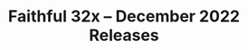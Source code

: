 ---
layout: post
title: Faithful 32x – December 2022 Releases
permalink: /faithful32x/R4
header-img: https://database.faithfulpack.net/images/website/posts/32x/R4.jpg

description: |
  1.19.3 is out, and with it comes a new Faithful update! In this release we're mainly focusing on the newly added textures, be it the experimental features set to release in 1.20 or the textures meant specifically for 1.19.3, such as the vex. As always, we've also gone back to update some of our older existing textures to bring them up to contemporary standards of quality.
  <br>
  We hope you enjoy! Thanks for sticking with us!

changelog:
  Added:
    Blocks:
      - Bamboo Block:
        - Side (DMGaming, Pythagoras_314)
        - Top (Aerod, Pythagoras_314)
      - Bamboo Door (JogurciQ, Aerod)
      - Bamboo Mosaic (Fred Figglehorn)
      - Bamboo Planks (DMgaming, Pomi108)
      - Bamboo Trapdoor (Juknum)
      - Chiselled Bookshelf (JogurciQ)
      - Stripped Bamboo Block:
        - Side (DMgaming)
        - Top (Aerod, Pythagoras_314)
    Entities:
      - Camel (DMgaming)
      - "[Bedrock] NPC 1 (HARYA_)"
    Items:
      - Hanging signs (DMgaming, Classy Cappy)
      - Bamboo Door (DMgaming)
      - Bamboo Sign (DMgaming)
  Changed:
    Blocks:
      - Scaffolding (DMgaming)
      - Amethyst Block (DMgaming)
      - Bee Nest (Pythagoras_314)
      - Sea Pickle (HARYA_)
      - Chiselled Polished Blackstone (DMgaming)
      - Stripped Acacia Log Side (Aerod)
      - Stripped Birch Log Side (HARYA_, Aerod)
      - Bamboo Stalk (Aerod)
      - Beacon (Evorp)
      - Nether Sprouts (HARYA_, Adrien_Sama)
    Entities:
      - "Vex [Old model] (Aerod)"
      - "Vex [New model] (Aerod, Pomi108)"
      - Villager, Zombie Villager and Illager head bottoms (Aerod)
    Items:
      - Mutton (Aerod)
      - Cooked Mutton (Aerod)
      - Sea Pickle (HARYA_)
      - Fishing Rods (DMgaming)
      - Bread (Evorp)
    Java GUI:
      - "Creative Inventory Tabs [Updated to 1.19.3 format] (Classy Cappy)"
      - "Chat Tags [Updated to 1.19.3 format] (Aerod)"
    Bedrock UI:
      - Construction Recipe Icon (DMgaming)
  Fixed:
    - jungle_sign using outdated log texture (Pomi108)
    - zombified_piglin nostrils being inconsistent (Wooferscoots)


downloads:
  December 2022 Pre-releases:
    Java 1.19.3: https://database.faithfulpack.net/packs/32x-Java/December%202022/Faithful%2032x%20-%201.19.3.zip
    Bedrock Edition: https://database.faithfulpack.net/packs/32x-Bedrock/December%202022/Faithful%2032x%20-%201.19.mcpack
  December 2022 Releases:
    Java 1.18.2: https://database.faithfulpack.net/packs/32x-Java/December%202022/Faithful%2032x%20-%201.18.2.zip
    Java 1.17.1: https://database.faithfulpack.net/packs/32x-Java/December%202022/Faithful%2032x%20-%201.17.1.zip
    Java 1.16.5: https://database.faithfulpack.net/packs/32x-Java/December%202022/Faithful%2032x%20-%201.16.5.zip
    Java 1.15.2: https://database.faithfulpack.net/packs/32x-Java/December%202022/Faithful%2032x%20-%201.15.2.zip
    Java 1.14.4: https://database.faithfulpack.net/packs/32x-Java/December%202022/Faithful%2032x%20-%201.14.4.zip
    Java 1.13.2: https://database.faithfulpack.net/packs/32x-Java/December%202022/Faithful%2032x%20-%201.13.2.zip
    Java 1.12.2: https://database.faithfulpack.net/packs/32x-Java/December%202022/Faithful%2032x%20-%201.12.2.zip
    Java 1.11.2: https://database.faithfulpack.net/packs/32x-Java/December%202022/Faithful%2032x%20-%201.11.2.zip
    Java 1.10.2: https://database.faithfulpack.net/packs/32x-Java/December%202022/Faithful%2032x%20-%201.10.2.zip
    Java 1.9.4: https://database.faithfulpack.net/packs/32x-Java/December%202022/Faithful%2032x%20-%201.9.4.zip
    Java 1.8.9: https://database.faithfulpack.net/packs/32x-Java/December%202022/Faithful%2032x%20-%201.8.9.zip
    Java 1.7.10: https://database.faithfulpack.net/packs/32x-Java/December%202022/Faithful%2032x%20-%201.7.10.zip
    Java 1.6.4: https://database.faithfulpack.net/packs/32x-Java/December%202022/Faithful%2032x%20-%201.6.4.zip
    Java 1.4.6 (requires OptiFine or MCPatcher): https://database.faithfulpack.net/packs/32x-Java/December%202022/Faithful%2032x%20-%201.4.6.zip
    Java Beta 1.7.3 (requires OptiFine or MCPatcher): https://database.faithfulpack.net/packs/32x-Java/December%202022/Faithful%2032x%20-%20b1.7.3.zip
---